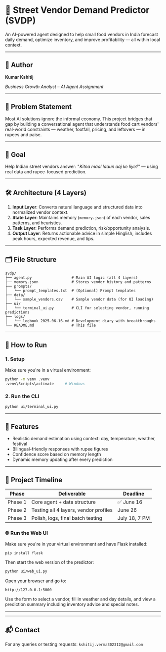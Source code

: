 # 📘 Street Vendor Demand Predictor (SVDP)

An AI-powered agent designed to help small food vendors in India forecast daily demand, optimize inventory, and improve profitability — all within local context.

---

## 👤 Author

**Kumar Kshitij**


*Business Growth Analyst – AI Agent Assignment*

---

## 🧠 Problem Statement

Most AI solutions ignore the informal economy. This project bridges that gap by building a conversational agent that understands food cart vendors' real-world constraints — weather, footfall, pricing, and leftovers — in rupees and paise.

---

## 🎯 Goal

Help Indian street vendors answer:
"*Kitna maal laaun aaj ke liye?*" — using real data and rupee-focused prediction.

---

## 🛠️ Architecture (4 Layers)

1. **Input Layer**: Converts natural language and structured data into normalized vendor context.
2. **State Layer**: Maintains memory (`memory.json`) of each vendor, sales patterns, and heuristics.
3. **Task Layer**: Performs demand prediction, risk/opportunity analysis.
4. **Output Layer**: Returns actionable advice in simple Hinglish, includes peak hours, expected revenue, and tips.

---

## 🗂️ File Structure

```
svdp/
├── agent.py                  # Main AI logic (all 4 layers)
├── memory.json               # Stores vendor history and patterns
├── prompts/
│   └── prompt_templates.txt  # (Optional) Prompt templates
├── data/
│   └── sample_vendors.csv    # Sample vendor data (for UI loading)
├── ui/
│   └── terminal_ui.py        # CLI for selecting vendor, running predictions
├── logs/
│   └── logbook_2025-06-16.md # Development diary with breakthroughs
└── README.md                 # This file
```

---

## 🚀 How to Run

### 1. Setup

Make sure you're in a virtual environment:

```bash
python -m venv .venv
.venv\Scripts\activate     # Windows
```

### 2. Run the CLI

```bash
python ui/terminal_ui.py
```

---

## 🧪 Features

* Realistic demand estimation using context: day, temperature, weather, festival
* Bilingual-friendly responses with rupee figures
* Confidence score based on memory length
* Dynamic memory updating after every prediction

---

## 📅 Project Timeline

| Phase   | Deliverable                           | Deadline      |
| ------- | ------------------------------------- | ------------- |
| Phase 1 | Core agent + data structure           | ✅ June 16     |
| Phase 2 | Testing all 4 layers, vendor profiles | June 26       |
| Phase 3 | Polish, logs, final batch testing     | July 18, 7 PM |


### 🌐 Run the Web UI

Make sure you're in your virtual environment and have Flask installed:

```bash
pip install flask
```

Then start the web version of the predictor:

```bash
python ui/web_ui.py
```

Open your browser and go to:

```
http://127.0.0.1:5000
```

Use the form to select a vendor, fill in weather and day details, and view a prediction summary including inventory advice and special notes.

---
---

## 📬 Contact

For any queries or testing requests: `kshitij.verma302312@gmail.com`

